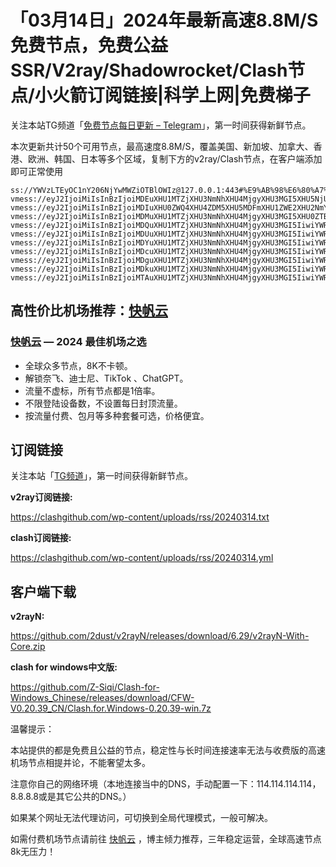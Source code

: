 # 「03月14日」2024年最新高速8.8M/S免费节点，免费公益SSR/V2ray/Shadowrocket/Clash节点/小火箭订阅链接|科学上网|免费梯子
关注本站TG频道「[免费节点每日更新 – Telegram](https://t.me/s/v2raydailyupdate)」，第一时间获得新鲜节点。

本次更新共计50个可用节点，最高速度8.8M/S，覆盖美国、新加坡、加拿大、香港、欧洲、韩国、日本等多个区域，复制下方的v2ray/Clash节点，在客户端添加即可正常使用

```
ss://YWVzLTEyOC1nY206NjYwMWZiOTBlOWIz@127.0.0.1:443#%E9%AB%98%E6%80%A7%E4%BB%B7%E6%AF%94%E6%9C%BA%E5%9C%BA%3Ahttps%3A%2F%2Fkf.kxyz.eu.org
vmess://eyJ2IjoiMiIsInBzIjoiMDEuXHU1MTZjXHU3NmNhXHU4MjgyXHU3MGI5XHU5NjUwXHU5MDFmIiwiYWRkIjoiendlaS5iZ2thLm1lIiwicG9ydCI6IjQ0MyIsImlkIjoiZGE4OTU0YTUtOWMwMy00ZmU1LWJlNmEtZDkwZjNmMDFiODgxIiwiYWlkIjoiMCIsIm5ldCI6IndzIiwidHlwZSI6Im5vbmUiLCJob3N0IjoiaDExMS1mci5reG5uLmV1Lm9yZyIsInBhdGgiOiJcL0QyNnh2ZHFVZENwdnZQVHo0UiIsInRscyI6InRscyIsInNuaSI6ImgxMTEtZnIua3hubi5ldS5vcmcifQ==
vmess://eyJ2IjoiMiIsInBzIjoiMDIuXHU0ZWQ4XHU4ZDM5XHU5MDFmXHU1ZWE2XHU2NmY0XHU1ZmViIiwiYWRkIjoiNzRmYW4uY29tIiwicG9ydCI6IjQ0MyIsImlkIjoiZGE4OTU0YTUtOWMwMy00ZmU1LWJlNmEtZDkwZjNmMDFiODgxIiwiYWlkIjoiMCIsIm5ldCI6IndzIiwidHlwZSI6Im5vbmUiLCJob3N0IjoiaDExMC1mci5reG5uLmV1Lm9yZyIsInBhdGgiOiJcL0QyNnh2ZHFVZENwdnZQVHo0UiIsInRscyI6InRscyIsInNuaSI6ImgxMTAtZnIua3hubi5ldS5vcmcifQ==
vmess://eyJ2IjoiMiIsInBzIjoiMDMuXHU1MTZjXHU3NmNhXHU4MjgyXHU3MGI5XHU0ZTBkXHU3YTMzXHU1YjlhIiwiYWRkIjoieXguenBndWxpbWFsbC5idXp6IiwicG9ydCI6IjQ0MyIsImlkIjoiZGE4OTU0YTUtOWMwMy00ZmU1LWJlNmEtZDkwZjNmMDFiODgxIiwiYWlkIjoiMCIsIm5ldCI6IndzIiwidHlwZSI6Im5vbmUiLCJob3N0IjoiaDE1OC1mci5reG5uLmV1Lm9yZyIsInBhdGgiOiJcL0QyNnh2ZHFVZENwdnZQVHo0UiIsInRscyI6InRscyIsInNuaSI6ImgxNTgtZnIua3hubi5ldS5vcmcifQ==
vmess://eyJ2IjoiMiIsInBzIjoiMDQuXHU1MTZjXHU3NmNhXHU4MjgyXHU3MGI5IiwiYWRkIjoibmV3cy50cmVlb2ZhbHBoYS5jb20iLCJwb3J0IjoiNDQzIiwiaWQiOiJkYTg5NTRhNS05YzAzLTRmZTUtYmU2YS1kOTBmM2YwMWI4ODEiLCJhaWQiOiIwIiwibmV0Ijoid3MiLCJ0eXBlIjoibm9uZSIsImhvc3QiOiJoMTU0LWZyLmt4bm4uZXUub3JnIiwicGF0aCI6IlwvRDI2eHZkcVVkQ3B2dlBUejRSIiwidGxzIjoidGxzIiwic25pIjoiaDE1NC1mci5reG5uLmV1Lm9yZyJ9
vmess://eyJ2IjoiMiIsInBzIjoiMDUuXHU1MTZjXHU3NmNhXHU4MjgyXHU3MGI5IiwiYWRkIjoid3d3Ljc0dXMuY29tIiwicG9ydCI6IjQ0MyIsImlkIjoiZGE4OTU0YTUtOWMwMy00ZmU1LWJlNmEtZDkwZjNmMDFiODgxIiwiYWlkIjoiMCIsIm5ldCI6IndzIiwidHlwZSI6Im5vbmUiLCJob3N0IjoiaDEzMS1mci5reG5uLmV1Lm9yZyIsInBhdGgiOiJcL0QyNnh2ZHFVZENwdnZQVHo0UiIsInRscyI6InRscyIsInNuaSI6ImgxMzEtZnIua3hubi5ldS5vcmcifQ==
vmess://eyJ2IjoiMiIsInBzIjoiMDYuXHU1MTZjXHU3NmNhXHU4MjgyXHU3MGI5IiwiYWRkIjoicmIucmlhbmRheXMuY2ZkIiwicG9ydCI6IjQ0MyIsImlkIjoiZGE4OTU0YTUtOWMwMy00ZmU1LWJlNmEtZDkwZjNmMDFiODgxIiwiYWlkIjoiMCIsIm5ldCI6IndzIiwidHlwZSI6Im5vbmUiLCJob3N0IjoiaDEzOS1mcjIua3hubi5ldS5vcmciLCJwYXRoIjoiXC9EMjZ4dmRxVWRDcHZ2UFR6NFIiLCJ0bHMiOiJ0bHMiLCJzbmkiOiJoMTM5LWZyMi5reG5uLmV1Lm9yZyJ9
vmess://eyJ2IjoiMiIsInBzIjoiMDcuXHU1MTZjXHU3NmNhXHU4MjgyXHU3MGI5IiwiYWRkIjoid3d3Ljc0dXMuY29tIiwicG9ydCI6IjQ0MyIsImlkIjoiZGE4OTU0YTUtOWMwMy00ZmU1LWJlNmEtZDkwZjNmMDFiODgxIiwiYWlkIjoiMCIsIm5ldCI6IndzIiwidHlwZSI6Im5vbmUiLCJob3N0IjoiaDEyNy1mcjIua3hubi5ldS5vcmciLCJwYXRoIjoiXC9EMjZ4dmRxVWRDcHZ2UFR6NFIiLCJ0bHMiOiJ0bHMiLCJzbmkiOiJoMTI3LWZyMi5reG5uLmV1Lm9yZyJ9
vmess://eyJ2IjoiMiIsInBzIjoiMDguXHU1MTZjXHU3NmNhXHU4MjgyXHU3MGI5IiwiYWRkIjoid3d3LnFkamxqeS5jb20iLCJwb3J0IjoiNDQzIiwiaWQiOiJkYTg5NTRhNS05YzAzLTRmZTUtYmU2YS1kOTBmM2YwMWI4ODEiLCJhaWQiOiIwIiwibmV0Ijoid3MiLCJ0eXBlIjoibm9uZSIsImhvc3QiOiJoMTYxLWZyMi5reG5uLmV1Lm9yZyIsInBhdGgiOiJcL0QyNnh2ZHFVZENwdnZQVHo0UiIsInRscyI6InRscyIsInNuaSI6ImgxNjEtZnIyLmt4bm4uZXUub3JnIn0=
vmess://eyJ2IjoiMiIsInBzIjoiMDkuXHU1MTZjXHU3NmNhXHU4MjgyXHU3MGI5IiwiYWRkIjoiendlaS5iZ2thLm1lIiwicG9ydCI6IjQ0MyIsImlkIjoiZGE4OTU0YTUtOWMwMy00ZmU1LWJlNmEtZDkwZjNmMDFiODgxIiwiYWlkIjoiMCIsIm5ldCI6IndzIiwidHlwZSI6Im5vbmUiLCJob3N0IjoiaDEwMi1mcjIua3hubi5ldS5vcmciLCJwYXRoIjoiXC9EMjZ4dmRxVWRDcHZ2UFR6NFIiLCJ0bHMiOiJ0bHMiLCJzbmkiOiJoMTAyLWZyMi5reG5uLmV1Lm9yZyJ9
vmess://eyJ2IjoiMiIsInBzIjoiMTAuXHU1MTZjXHU3NmNhXHU4MjgyXHU3MGI5IiwiYWRkIjoiem02Lm0zdThsaXN0LnRvcCIsInBvcnQiOiI0NDMiLCJpZCI6ImRhODk1NGE1LTljMDMtNGZlNS1iZTZhLWQ5MGYzZjAxYjg4MSIsImFpZCI6IjAiLCJuZXQiOiJ3cyIsInR5cGUiOiJub25lIiwiaG9zdCI6ImgxNzQtZnIyLmt4bm4uZXUub3JnIiwicGF0aCI6IlwvRDI2eHZkcVVkQ3B2dlBUejRSIiwidGxzIjoidGxzIiwic25pIjoiaDE3NC1mcjIua3hubi5ldS5vcmcifQ==

```

## 高性价比机场推荐：<a href="https://kf.kxyz.eu.org" target="_blank">快帆云</a>

### [快帆云](https://kf.kxyz.eu.org) — 2024 最佳机场之选

- 全球众多节点，8K不卡顿。
- 解锁奈飞、迪士尼、TikTok 、ChatGPT。
- 流量不虚标，所有节点都是1倍率。
- 不限登陆设备数，不设置每日封顶流量。
- 按流量付费、包月等多种套餐可选，价格便宜。

## 订阅链接

关注本站「[TG频道](https://t.me/s/v2raydailyupdate)」，第一时间获得新鲜节点。

**v2ray订阅链接:**

https://clashgithub.com/wp-content/uploads/rss/20240314.txt

**clash订阅链接:**

https://clashgithub.com/wp-content/uploads/rss/20240314.yml

## 客户端下载

**v2rayN:**

https://github.com/2dust/v2rayN/releases/download/6.29/v2rayN-With-Core.zip

**clash for windows中文版:**

https://github.com/Z-Siqi/Clash-for-Windows_Chinese/releases/download/CFW-V0.20.39_CN/Clash.for.Windows-0.20.39-win.7z

温馨提示：

本站提供的都是免费且公益的节点，稳定性与长时间连接速率无法与收费版的高速机场节点相提并论，不能奢望太多。

注意你自己的网络环境（本地连接当中的DNS，手动配置一下：114.114.114.114，8.8.8.8或是其它公共的DNS。）

如果某个网址无法代理访问，可切换到全局代理模式，一般可解决。

如需付费机场节点请前往 [快帆云](https://kfcloud.xyz/#/register?code=srOLpruw) ，博主倾力推荐，三年稳定运营，全球高速节点8k无压力！